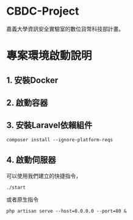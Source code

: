 # CBDC-Project
嘉義大學資訊安全實驗室的數位貨幣科技部計畫。

# 專案環境啟動說明

## 1. 安裝Docker

## 2. 啟動容器

## 3. 安裝Laravel依賴組件

```
composer install --ignore-platform-reqs
```

## 4. 啟動伺服器

可以使用我們建立的快捷指令，

```
./start
```

或者原生指令

```
php artisan serve --host=0.0.0.0 --port=80 &
```

